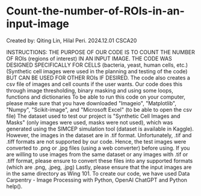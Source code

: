 # Count-the-number-of-ROIs-in-an-input-image
Created by: Qiting Lin, Hilal Peri.
2024.12.01 CSCA20

INSTRUCTIONS:
THE PURPOSE OF OUR CODE IS TO COUNT THE NUMBER OF ROIs (regions of interest) IN AN INPUT IMAGE. THE CODE WAS DESIGNED SPECIFICALLY FOR CELLS (bacteria, yeast, human cells, etc.) (Synthetic cell images were used in the planning and testing of the code) BUT CAN BE USED FOR OTHER ROIs IF DESIRED. The code also creates a csv file of images and cell counts if the user wants.
Our code does this through image thresholding, binary masking and using some loops, functions and dictionaries
To be able to run this code on your computer, please make sure that you have downloaded "Imageio", "Matplotlib", "Numpy", "Scikit-image", and "Microsoft Excel" (to be able to open the csv file)
The dataset used to test our project is "Synthetic Cell Images and Masks" (only images were used, masks were not used), which was generated using the SIMCEP simulation tool (dataset is available in Kaggle). However, the images in the dataset are in .tif format. Unfortunately, .tif and .tiff formats are not supported by our code.
Hence, the test images were converted to .png or .jpg files (using a web converter) before using. 
If you are willing to use images from the same dataset or any images with .tif or .tiff format, please ensure to convert these files into any supported formats (which are .png, .jpeg, .jpg)
Lastly, please ensure that the input images are in the same directory as Wing 101.
To create our code, we have used Data Carpentry - Image Processing with Python, OpenAI ChatGPT and Python help().
